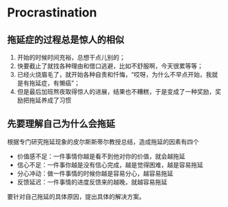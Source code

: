 # Procrastination

## 拖延症的过程总是惊人的相似
1. 开始的时候时间充裕，总想干点儿别的；
2. 快要截止了就找各种理由和借口逃避，比如不舒服啊，今天很累等等；
3. 已经火烧眉毛了，就开始各种自责和忏悔，“哎呀，为什么不早点开始，我就是有拖延症，有懒癌”；
4. 但是最后加班熬夜取得惊人的进展，结果也不糟糕，于是变成了一种奖励，奖励把拖延养成了习惯

## 先要理解自己为什么会拖延
根据专门研究拖延现象的皮尔斯斯蒂尔教授总结，造成拖延的因素有四个
- 价值感不足：一件事情你越是看不到他对你的价值，就会越拖延
- 信心不足：一件事你越是没有信心完成，越是觉得困难，越是容易拖延
- 分心冲动：做一件事情的时候你越是容易分心，越容易拖延
- 反馈延迟：一件事情的进度反馈来的越晚，就越容易拖延

要针对自己拖延的具体原因，提出具体的解决方案。
